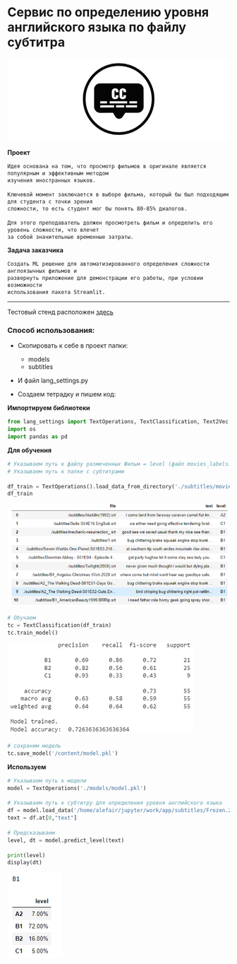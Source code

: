 # Сервис по определению уровня английского языка по файлу субтитра

![logo](https://raw.githubusercontent.com/Alefair/ya_git/master/Lang_Level/langLogo.png)

**Проект**
```
Идея основана на том, что просмотр фильмов в оригинале является популярным и эффективным методом
изучения иностранных языков.

Ключевой момент заключается в выборе фильма, который бы был подходящим для студента с точки зрения
сложности, то есть студент мог бы понять 80-85% диалогов.

Для этого преподаватель должен просмотреть фильм и определить его уровень сложности, что влечет
за собой значительные временные затраты.
```

**Задача заказчика**
```
Создать ML решение для автоматизированного определения сложности англоязычных фильмов и
развернуть приложение для демонстрации его работы, при условии возможности
использования пакета Streamlit.
```

******************

Тестовый стенд расположен [здесь](https://lang.alefair.com)

### Способ использования:

- Скопировать к себе в проект папки:
  - models
  - subtitles

- И файл lang_settings.py

- Создаем тетрадку и пишем код:

**Импортируем библиотеки**
```python
from lang_settings import TextOperations, TextClassification, Text2Vec
import os
import pandas as pd
```

**Для обучения**
  ```python
# Указываем путь к файлу размеченных Фильм = level (файл movies_labels.xlsx)
# Указываем путь к папке с субтитрами

df_train = TextOperations().load_data_from_directory('./subtitles/movies_labels.xlsx', './subtitles')
df_train
  ```
![table](https://raw.githubusercontent.com/Alefair/ya_git/master/Lang_Level/src/table.png)

```python
# Обучаем
tc = TextClassification(df_train)
tc.train_model()
```
![accuracy](https://raw.githubusercontent.com/Alefair/ya_git/master/Lang_Level/src/accuracy.png)

```python
# сохраним модель
tc.save_model('/content/model.pkl')
```

**Используем**
  ```python
# Указываем путь к модели
model = TextOperations('./models/model.pkl')

# Указываем путь к субтитру для определения уровня английского языка
df = model.load_data('/home/alefair/jupyter/work/app/subtitles/Frozen.2013.WEB-DL.DSNP.srt')
text = df.at[0,"text"]

# Предсказываем
level, dt = model.predict_level(text)

print(level)
display(dt)
```

![predict](https://raw.githubusercontent.com/Alefair/ya_git/master/Lang_Level/src/predict.png)
